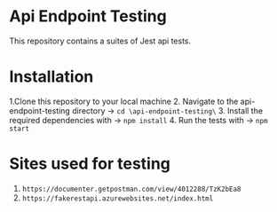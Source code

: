 # Api Endpoint Testing

This repository contains a suites of Jest api tests.

# Installation

1.Clone this repository to your local machine 
2. Navigate to the api-endpoint-testing directory -> `cd \api-endpoint-testing\` 
3. Install the required dependencies with -> `npm install` 
4. Run the tests with -> `npm start`

# Sites used for testing

1. `https://documenter.getpostman.com/view/4012288/TzK2bEa8`
2. `https://fakerestapi.azurewebsites.net/index.html`
